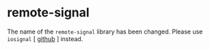 # remote-signal

The name of the `remote-signal` library has been changed. Please use `iosignal` [ [github](https://github.com/remocons/iosignal) ] instead.